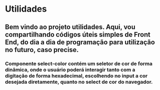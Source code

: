 # Utilidades

## Bem vindo ao projeto utilidades. Aqui, vou compartilhando códigos úteis simples de Front End, do dia a dia de programação para utilização no futuro, caso precise.

### Componente select-color contém um seletor de cor de forma dinâmica, onde o usuário poderá interagir tanto com a digitação de forma hexadecimal, escolhendo no input a cor desejada diretamente, quanto no select de cor do navegador.
